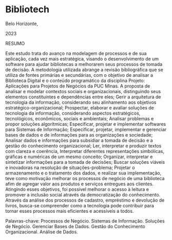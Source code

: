 # Bibliotech

Belo Horizonte, 

2023 

RESUMO 

 

Este estudo trata do avanço na modelagem de processos e de sua aplicação, cada vez mais estratégica, visando o desenvolvimento de um software para ajudar bibliotecas a melhorarem seus processos de tomada de decisão. A metodologia utilizada abrange a revisão bibliográfica que se utiliza de fontes primárias e secundárias, com o objetivo de analisar a Biblioteca Digital e o conteúdo programático da disciplina Projeto: Aplicações para Projetos de Negócios da PUC Minas. A proposta de analisar e modelar contextos sociais e organizacionais, distinguindo seus elementos constituintes e dependências entre eles; Gerir a arquitetura de tecnologia da informação, considerando seu alinhamento aos objetivos estratégico-organizacional; Prospectar, elaborar e avaliar soluções de tecnologia da informação, considerando aspectos estratégicos, tecnológicos, econômicos, sociais e ambientais; Analisar problemas e propor soluções algorítmicas; Especificar, projetar e implementar softwares para Sistemas de Informação; Especificar, projetar, implementar e gerenciar bases de dados e de informações para as organizações e sociedade; Analisar dados e informações para subsidiar a tomada de decisão e a gestão do conhecimento organizacional; Ler, interpretar e produzir textos com clareza e coerência, Interpretar diferentes representações simbólicas, gráficas e numéricas de um mesmo conceito; Organizar, interpretar e sintetizar informações para a tomada de decisões; Buscar soluções viáveis e inovadoras na resolução de situações-problema; Projetar o armazenamento e o tratamento dos dados, e realizar sua implementação, teve como motivação melhorar os processos de negócio de uma biblioteca afim de agregar valor aos produtos e serviços entregues aos clientes. Atingindo esses objetivos, foi possível melhorar o acesso à leitura e promover a inclusão social através da democratização do conhecimento. Através da análise dos processos de cadastro, empréstimo e devolução de livros, busca-se compreender como a tecnologia pode contribuir para tornar esses processos mais eficientes e acessíveis a todos.  

Palavras-chave: Processos de Negócio. Sistemas de Informação. Soluções de Negócio. Gerenciar Bases de Dados. Gestão do Conhecimento Organizacional. Análise de Dados. 
